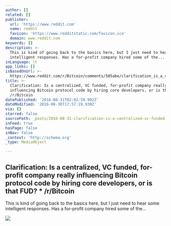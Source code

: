 ```yaml
---
author: []
related: []
publisher:
  url: 'https://www.reddit.com'
  name: reddit
  favicon: 'https://www.redditstatic.com/favicon.ico'
  domain: www.reddit.com
keywords: []
description: >-
  This is kind of going back to the basics here, but I just need to hear some
  intelligent responses. Has a for-profit company hired some of the...
inLanguage: lt
app_links: []
isBasedOnUrl: >-
  https://www.reddit.com/r/Bitcoin/comments/505abe/clarification_is_a_centralized_vc_funded/
title: >-
  Clarification: Is a centralized, VC funded, for-profit company really
  influencing Bitcoin protocol code by hiring core developers, or is that FUD? *
  /r/Bitcoin
datePublished: '2016-08-31T02:02:50.902Z'
dateModified: '2016-08-30T17:57:19.930Z'
via: {}
starred: false
sourcePath: _posts/2016-08-31-clarification-is-a-centralized-vc-funded-for-profit-compa.md
inFeed: true
hasPage: false
inNav: false
_context: 'http://schema.org'
_type: MediaObject

---
```

<article style=""><h1>Clarification: Is a centralized, VC funded, for-profit company really influencing Bitcoin protocol code by hiring core developers, or is that FUD? * /r/Bitcoin</h1><p>This is kind of going back to the basics here, but I just need to hear some intelligent responses. Has a for-profit company hired some of the...</p><img src="https://www.redditstatic.com/icon.png" /></article>